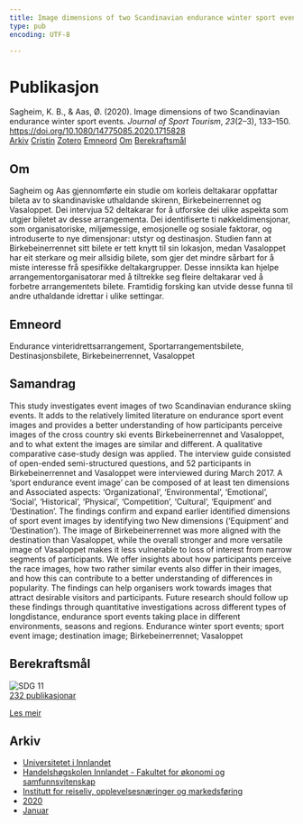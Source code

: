 ```yaml
---
title: Image dimensions of two Scandinavian endurance winter sport events
type: pub
encoding: UTF-8

---
```

<h1>Publikasjon</h1>
<article id="csl-bib-container-JLSXT2YJ" class="csl-bib-container">
  <div class="csl-bib-body"> <div class="csl-entry">Sagheim, K. B., &#38; Aas, Ø. (2020). Image dimensions of two Scandinavian endurance winter sport events. <i>Journal of Sport Tourism</i>, <i>23</i>(2–3), 133–150. <a href="https://doi.org/10.1080/14775085.2020.1715828">https://doi.org/10.1080/14775085.2020.1715828</a></div> </div>
  <div class="csl-bib-buttons">
    <a href="#taxonomy-article-JLSXT2YJ" alt="archive" class="csl-bib-button">Arkiv</a>
    <a href="https://app.cristin.no/results/show.jsf?id=1783299" alt="Cristin" class="csl-bib-button">Cristin</a>
    <a href="http://zotero.org/groups/5881554/items/JLSXT2YJ" alt="Zotero" class="csl-bib-button">Zotero</a>
    <a href="#keywords-article-JLSXT2YJ" alt="keywords" class="csl-bib-button">Emneord</a>
    <a href="#about-article-JLSXT2YJ" alt="about_pub" class="csl-bib-button">Om</a>
    <a href="#sdg-article-JLSXT2YJ" alt="sdg" class="csl-bib-button">Berekraftsmål</a>
  </div>
  <div id="csl-bib-meta-container-JLSXT2YJ"></div>
</article>
<div id="csl-bib-meta-JLSXT2YJ" class="csl-bib-meta">
  <article id="about-article-JLSXT2YJ" class="about_pub-article">
    <h1>Om</h1>
    Sagheim og Aas gjennomførte ein studie om korleis deltakarar oppfattar bileta av to skandinaviske uthaldande skirenn, Birkebeinerrennet og Vasaloppet. Dei intervjua 52 deltakarar for å utforske dei ulike aspekta som utgjer biletet av desse arrangementa. Dei identifiserte ti nøkkeldimensjonar, som organisatoriske, miljømessige, emosjonelle og sosiale faktorar, og introduserte to nye dimensjonar: utstyr og destinasjon. Studien fann at Birkebeinerrennet sitt bilete er tett knytt til sin lokasjon, medan Vasaloppet har eit sterkare og meir allsidig bilete, som gjer det mindre sårbart for å miste interesse frå spesifikke deltakargrupper. Desse innsikta kan hjelpe arrangementorganisatorar med å tiltrekke seg fleire deltakarar ved å forbetre arrangementets bilete. Framtidig forsking kan utvide desse funna til andre uthaldande idrettar i ulike settingar.
  </article>
  <article id="keywords-article-JLSXT2YJ" class="keywords-article">
    <h1>Emneord</h1>
    Endurance vinteridrettsarrangement, Sportarrangementsbilete, Destinasjonsbilete, Birkebeinerrennet, Vasaloppet
  </article>
  <article id="abstract-article-JLSXT2YJ" class="abstract-article">
    <h1>Samandrag</h1>
    This study investigates event images of two Scandinavian 
endurance skiing events. It adds to the relatively limited literature on endurance sport event images and provides a better understanding of how participants perceive images of the cross country ski events Birkebeinerrennet and Vasaloppet, and to what extent the images are similar and different. A qualitative comparative case-study design was applied. The interview guide consisted of open-ended semi-structured questions, and 52 participants in Birkebeinerrennet and Vasaloppet were interviewed during March 2017. A ‘sport endurance event image’ can be composed of at least ten dimensions and Associated aspects: ‘Organizational’, ‘Environmental’, ‘Emotional’, ‘Social’, 
‘Historical’, ‘Physical’, ‘Competition’, ‘Cultural’, ‘Equipment’ and ‘Destination’. The findings confirm and expand earlier identified dimensions of sport event images by identifying two New dimensions (‘Equipment’ and ‘Destination’). The image of Birkebeinerrennet was more aligned with the destination than Vasaloppet, while the overall stronger and more versatile image of Vasaloppet makes it less vulnerable to loss of interest from narrow 
segments of participants. We offer insights about how participants perceive the race images, how two rather similar events also differ in their images, and how this can contribute to a better understanding of differences in popularity. The findings can help organisers work towards images that attract desirable visitors and participants. Future research should follow up these findings through quantitative investigations across different types of longdistance, endurance sport events taking place in different environments, seasons and regions. 
Endurance winter sport 
events; sport event image; 
destination image; 
Birkebeinerrennet; 
Vasaloppet
  </article>
  <article id="sdg-article-JLSXT2YJ" class="sdg-article">
    <h1>Berekraftsmål</h1>
    <div class="sdg-container"><div id="sdg11" class="sdg">
        <img src="{{< params subfolder >}}images/sdg/sdg11_nn.png" class="image" alt="SDG 11">
        <div class="sdg-overlay">
          <a href="{{< params subfolder >}}nn/archive/?sdg=11#archive" class="sdg-publication-count"><span>232</span> publikasjonar</a>
          <p><a href="https://fn.no/om-fn/fns-baerekraftsmaal/baerekraftige-byer-og-lokalsamfunn?lang=nno-NO" class="sdg-read-more">Les meir</a></p>
        </div>
      </div></div>
  </article>
  <article id="taxonomy-article-JLSXT2YJ" class="taxonomy-article">
    <h1>Arkiv</h1>
    <ul>
      <li><a href="{{< params subfolder >}}nn/archive/?key=3DCRN523">Universitetet i Innlandet</a></li>
      <li><a href="{{< params subfolder >}}nn/archive/?key=DU8Q9LN9">Handelshøgskolen Innlandet - Fakultet for økonomi og samfunnsvitenskap</a></li>
      <li><a href="{{< params subfolder >}}nn/archive/?key=HTIZLGPZ">Institutt for reiseliv, opplevelsesnæringer og markedsføring</a></li>
      <li><a href="{{< params subfolder >}}nn/archive/?key=6V8B4IYP">2020</a></li>
      <li><a href="{{< params subfolder >}}nn/archive/?key=FE74R9GF">Januar</a></li>
    </ul>
  </article>
</div>
